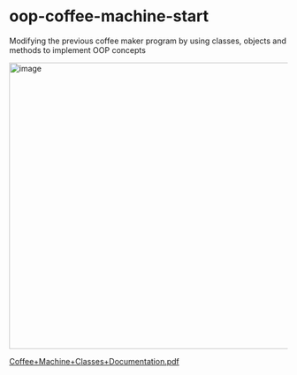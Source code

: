 # oop-coffee-machine-start


Modifying the previous coffee maker program by using classes, objects and methods to implement OOP concepts

<img width="518" alt="image" src="https://github.com/MahatiMadhira/oop-coffee-machine-start/assets/93003959/e1cd76d8-8cd1-447a-b1d2-64796c5d8694">


[Coffee+Machine+Classes+Documentation.pdf](https://github.com/MahatiMadhira/oop-coffee-machine-start/files/12613128/Coffee%2BMachine%2BClasses%2BDocumentation.pdf)
